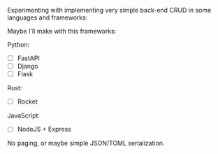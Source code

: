Experimenting with implementing very simple back-end CRUD in some languages and frameworks:

Maybe I'll make with this frameworks:

Python:
- [ ] FastAPI
- [ ] Django
- [ ] Flask

Rust:
- [ ] Rocket

JavaScript:
- [ ] NodeJS + Express

No paging, or maybe simple JSON/TOML serialization.
